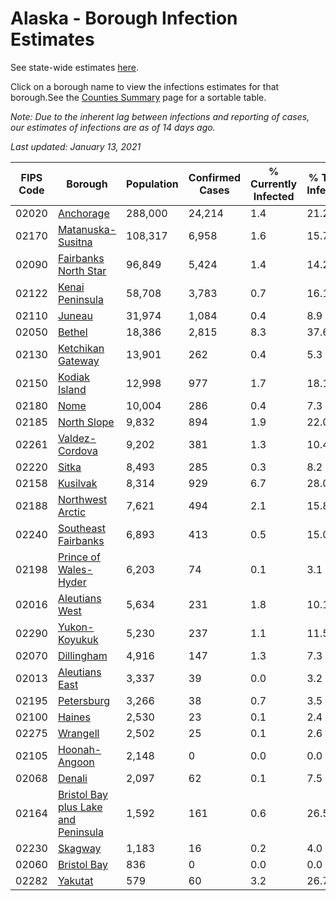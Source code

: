 # Alaska - Borough Infection Estimates

See state-wide estimates [here](/infections/us-ak).

Click on a borough name to view the infections estimates for that borough.See the [Counties Summary](/infections/summary-counties) page for a sortable table.

*Note: Due to the inherent lag between infections and reporting of cases, our estimates of infections are as of 14 days ago.*

*Last updated: January 13, 2021*

|   FIPS Code |                                                                    Borough |   Population |   Confirmed Cases |   % Currently Infected |   % Total Infected |
|-------------|----------------------------------------------------------------------------|--------------|-------------------|------------------------|--------------------|
|       02020 |                                                     [Anchorage](anchorage) |      288,000 |            24,214 |                    1.4 |               21.2 |
|       02170 |                                     [Matanuska-Susitna](matanuska-susitna) |      108,317 |             6,958 |                    1.6 |               15.7 |
|       02090 |                               [Fairbanks North Star](fairbanks-north-star) |       96,849 |             5,424 |                    1.4 |               14.2 |
|       02122 |                                         [Kenai Peninsula](kenai-peninsula) |       58,708 |             3,783 |                    0.7 |               16.1 |
|       02110 |                                                           [Juneau](juneau) |       31,974 |             1,084 |                    0.4 |                8.9 |
|       02050 |                                                           [Bethel](bethel) |       18,386 |             2,815 |                    8.3 |               37.6 |
|       02130 |                                     [Ketchikan Gateway](ketchikan-gateway) |       13,901 |               262 |                    0.4 |                5.3 |
|       02150 |                                             [Kodiak Island](kodiak-island) |       12,998 |               977 |                    1.7 |               18.1 |
|       02180 |                                                               [Nome](nome) |       10,004 |               286 |                    0.4 |                7.3 |
|       02185 |                                                 [North Slope](north-slope) |        9,832 |               894 |                    1.9 |               22.0 |
|       02261 |                                           [Valdez-Cordova](valdez-cordova) |        9,202 |               381 |                    1.3 |               10.4 |
|       02220 |                                                             [Sitka](sitka) |        8,493 |               285 |                    0.3 |                8.2 |
|       02158 |                                                       [Kusilvak](kusilvak) |        8,314 |               929 |                    6.7 |               28.0 |
|       02188 |                                       [Northwest Arctic](northwest-arctic) |        7,621 |               494 |                    2.1 |               15.8 |
|       02240 |                                 [Southeast Fairbanks](southeast-fairbanks) |        6,893 |               413 |                    0.5 |               15.0 |
|       02198 |                             [Prince of Wales-Hyder](prince-of-wales-hyder) |        6,203 |                74 |                    0.1 |                3.1 |
|       02016 |                                           [Aleutians West](aleutians-west) |        5,634 |               231 |                    1.8 |               10.1 |
|       02290 |                                             [Yukon-Koyukuk](yukon-koyukuk) |        5,230 |               237 |                    1.1 |               11.5 |
|       02070 |                                                   [Dillingham](dillingham) |        4,916 |               147 |                    1.3 |                7.3 |
|       02013 |                                           [Aleutians East](aleutians-east) |        3,337 |                39 |                    0.0 |                3.2 |
|       02195 |                                                   [Petersburg](petersburg) |        3,266 |                38 |                    0.7 |                3.5 |
|       02100 |                                                           [Haines](haines) |        2,530 |                23 |                    0.1 |                2.4 |
|       02275 |                                                       [Wrangell](wrangell) |        2,502 |                25 |                    0.1 |                2.6 |
|       02105 |                                             [Hoonah-Angoon](hoonah-angoon) |        2,148 |                 0 |                    0.0 |                0.0 |
|       02068 |                                                           [Denali](denali) |        2,097 |                62 |                    0.1 |                7.5 |
|       02164 | [Bristol Bay plus Lake and Peninsula](bristol-bay-plus-lake-and-peninsula) |        1,592 |               161 |                    0.6 |               26.5 |
|       02230 |                                                         [Skagway](skagway) |        1,183 |                16 |                    0.2 |                4.0 |
|       02060 |                                                 [Bristol Bay](bristol-bay) |          836 |                 0 |                    0.0 |                0.0 |
|       02282 |                                                         [Yakutat](yakutat) |          579 |                60 |                    3.2 |               26.7 |